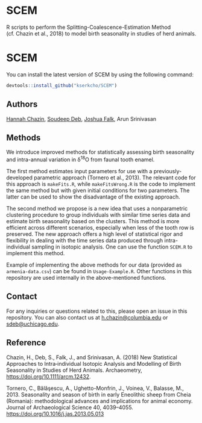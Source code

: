 
<!-- README.md is generated from README.Rmd. Please edit that file -->

# SCEM

R scripts to perform the Splitting-Coalescence-Estimation Method
(cf. Chazin et al., 2018) to model birth seasonality in studies of herd
animals.

# SCEM

You can install the latest version of SCEM by using the following
command:

``` r
devtools::install_github("kserkcho/SCEM")
```

## Authors

[Hannah Chazin](http://www.hannah-chazin.com/), [Soudeep
Deb](http://soudeepd.github.io/), [Joshua
Falk](http://home.uchicago.edu/~jsfalk/), Arun Srinivasan

## Methods

We introduce improved methods for statistically assessing birth
seasonality and intra-annual variation in δ<sup>18</sup>O from faunal
tooth enamel.

The first method estimates input parameters for use with a
previously-developed parametric approach (Tornero et al., 2013). The
relevant code for this approach is `makeFits.R`, while `makeFitsWrong.R`
is the code to implement the same method but with given initial
conditions for two parameters. The latter can be used to show the
disadvantage of the existing approach.

The second method we propose is a new idea that uses a nonparametric
clustering procedure to group individuals with similar time series data
and estimate birth seasonality based on the clusters. This method is
more efficient across different scenarios, especially when less of the
tooth row is preserved. The new approach offers a high level of
statistical rigor and flexibility in dealing with the time series data
produced through intra-individual sampling in isotopic analysis. One can
use the function `SCEM.R` to implement this method.

Example of implementing the above methods for our data (provided as
`armenia-data.csv`) can be found in `Usage-Example.R`. Other functions
in this repository are used internally in the above-mentioned functions.

## Contact

For any inquiries or questions related to this, please open an issue in
this repository. You can also contact us at
[h.chazin@columbia.edu](h.chazin@columbia.edu) or
[sdeb@uchicago.edu](sdeb@uchicago.edu).

## Reference

Chazin, H., Deb, S., Falk, J., and Srinivasan, A. (2018) New Statistical
Approaches to Intra‐individual Isotopic Analysis and Modelling of Birth
Seasonality in Studies of Herd Animals. Archaeometry,
<https://doi.org/10.1111/arcm.12432>.

Tornero, C., Bălăşescu, A., Ughetto-Monfrin, J., Voinea, V., Balasse,
M., 2013. Seasonality and season of birth in early Eneolithic sheep from
Cheia (Romania): methodological advances and implications for animal
economy. Journal of Archaeological Science 40, 4039–4055.
<https://doi.org/10.1016/j.jas.2013.05.013>

